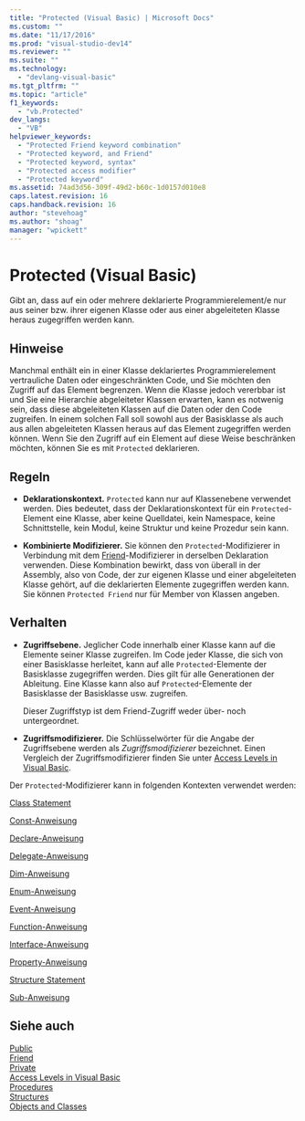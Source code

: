 ```yaml
---
title: "Protected (Visual Basic) | Microsoft Docs"
ms.custom: ""
ms.date: "11/17/2016"
ms.prod: "visual-studio-dev14"
ms.reviewer: ""
ms.suite: ""
ms.technology: 
  - "devlang-visual-basic"
ms.tgt_pltfrm: ""
ms.topic: "article"
f1_keywords: 
  - "vb.Protected"
dev_langs: 
  - "VB"
helpviewer_keywords: 
  - "Protected Friend keyword combination"
  - "Protected keyword, and Friend"
  - "Protected keyword, syntax"
  - "Protected access modifier"
  - "Protected keyword"
ms.assetid: 74ad3d56-309f-49d2-b60c-1d0157d010e8
caps.latest.revision: 16
caps.handback.revision: 16
author: "stevehoag"
ms.author: "shoag"
manager: "wpickett"
---
```

# Protected (Visual Basic)
Gibt an, dass auf ein oder mehrere deklarierte Programmierelement\/e nur aus seiner bzw. ihrer eigenen Klasse oder aus einer abgeleiteten Klasse heraus zugegriffen werden kann.  
  
## Hinweise  
 Manchmal enthält ein in einer Klasse deklariertes Programmierelement vertrauliche Daten oder eingeschränkten Code, und Sie möchten den Zugriff auf das Element begrenzen.  Wenn die Klasse jedoch vererbbar ist und Sie eine Hierarchie abgeleiteter Klassen erwarten, kann es notwenig sein, dass diese abgeleiteten Klassen auf die Daten oder den Code zugreifen.  In einem solchen Fall soll sowohl aus der Basisklasse als auch aus allen abgeleiteten Klassen heraus auf das Element zugegriffen werden können.  Wenn Sie den Zugriff auf ein Element auf diese Weise beschränken möchten, können Sie es mit `Protected` deklarieren.  
  
## Regeln  
  
-   **Deklarationskontext.** `Protected` kann nur auf Klassenebene verwendet werden.  Dies bedeutet, dass der Deklarationskontext für ein `Protected`\-Element eine Klasse, aber keine Quelldatei, kein Namespace, keine Schnittstelle, kein Modul, keine Struktur und keine Prozedur sein kann.  
  
-   **Kombinierte Modifizierer.** Sie können den `Protected`\-Modifizierer in Verbindung mit dem [Friend](../../../visual-basic/language-reference/modifiers/friend.md)\-Modifizierer in derselben Deklaration verwenden.  Diese Kombination bewirkt, dass von überall in der Assembly, also von Code, der zur eigenen Klasse und einer abgeleiteten Klasse gehört, auf die deklarierten Elemente zugegriffen werden kann.  Sie können `Protected Friend` nur für Member von Klassen angeben.  
  
## Verhalten  
  
-   **Zugriffsebene.** Jeglicher Code innerhalb einer Klasse kann auf die Elemente seiner Klasse zugreifen.  Im Code jeder Klasse, die sich von einer Basisklasse herleitet, kann auf alle `Protected`\-Elemente der Basisklasse zugegriffen werden.  Dies gilt für alle Generationen der Ableitung.  Eine Klasse kann also auf `Protected`\-Elemente der Basisklasse der Basisklasse usw. zugreifen.  
  
     Dieser Zugriffstyp ist dem Friend\-Zugriff weder über\- noch untergeordnet.  
  
-   **Zugriffsmodifizierer.** Die Schlüsselwörter für die Angabe der Zugriffsebene werden als *Zugriffsmodifizierer* bezeichnet.  Einen Vergleich der Zugriffsmodifizierer finden Sie unter [Access Levels in Visual Basic](../../../visual-basic/programming-guide/language-features/declared-elements/access-levels.md).  
  
 Der `Protected`\-Modifizierer kann in folgenden Kontexten verwendet werden:  
  
 [Class Statement](../../../visual-basic/language-reference/statements/class-statement.md)  
  
 [Const\-Anweisung](../../../visual-basic/language-reference/statements/const-statement.md)  
  
 [Declare\-Anweisung](../../../visual-basic/language-reference/statements/declare-statement.md)  
  
 [Delegate\-Anweisung](../../../visual-basic/language-reference/statements/delegate-statement.md)  
  
 [Dim\-Anweisung](../../../visual-basic/language-reference/statements/dim-statement.md)  
  
 [Enum\-Anweisung](../../../visual-basic/language-reference/statements/enum-statement.md)  
  
 [Event\-Anweisung](../../../visual-basic/language-reference/statements/event-statement.md)  
  
 [Function\-Anweisung](../../../visual-basic/language-reference/statements/function-statement.md)  
  
 [Interface\-Anweisung](../../../visual-basic/language-reference/statements/interface-statement.md)  
  
 [Property\-Anweisung](../../../visual-basic/language-reference/statements/property-statement.md)  
  
 [Structure Statement](../../../visual-basic/language-reference/statements/structure-statement.md)  
  
 [Sub\-Anweisung](../../../visual-basic/language-reference/statements/sub-statement.md)  
  
## Siehe auch  
 [Public](../../../visual-basic/language-reference/modifiers/public.md)   
 [Friend](../../../visual-basic/language-reference/modifiers/friend.md)   
 [Private](../../../visual-basic/language-reference/modifiers/private.md)   
 [Access Levels in Visual Basic](../../../visual-basic/programming-guide/language-features/declared-elements/access-levels.md)   
 [Procedures](../../../visual-basic/programming-guide/language-features/procedures/index.md)   
 [Structures](../../../visual-basic/programming-guide/language-features/data-types/structures.md)   
 [Objects and Classes](../../../visual-basic/programming-guide/language-features/objects-and-classes/index.md)